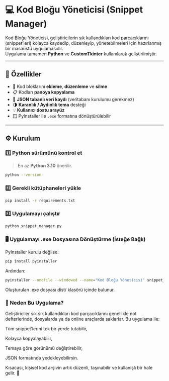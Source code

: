 # 💻 Kod Bloğu Yöneticisi (Snippet Manager)

Kod Bloğu Yöneticisi, geliştiricilerin sık kullandıkları kod parçacıklarını (snippet’leri) kolayca kaydedip, düzenleyip, yönetebilmeleri için hazırlanmış bir masaüstü uygulamasıdır.  
Uygulama tamamen **Python** ve **CustomTkinter** kullanılarak geliştirilmiştir.

---

## 🚀 Özellikler

- 💾 Kod bloklarını **ekleme**, **düzenleme** ve **silme**  
- 📋 Kodları **panoya kopyalama**  
- 🧩 **JSON tabanlı veri kaydı** (veritabanı kurulumu gerekmez)  
- 🌗 **Karanlık / Aydınlık tema** desteği  
- 💡 **Kullanıcı dostu arayüz**  
- 🪟 PyInstaller ile `.exe` formatına dönüştürülebilir  


---

## ⚙️ Kurulum

### 1️⃣ Python sürümünü kontrol et
> En az **Python 3.10** önerilir.

```bash
python --version
```
### 2️⃣ Gerekli kütüphaneleri yükle
```bash
pip install -r requirements.txt
```
### 3️⃣ Uygulamayı çalıştır
```bash
python snippet_manager.py
```
### 🖥️ Uygulamayı .exe Dosyasına Dönüştürme (İsteğe Bağlı)
PyInstaller kurulu değilse:

```bash
pip install pyinstaller
```
Ardından:

```bash
pyinstaller --onefile --windowed --name="Kod Bloğu Yöneticisi" snippet_manager.py
```
Oluşturulan .exe dosyası dist/ klasörü içinde bulunur.

### 🧠 Neden Bu Uygulama?
Geliştiriciler sık sık kullandıkları kod parçacıklarını genellikle not defterlerinde, dosyalarda ya da online araçlarda saklarlar.
Bu uygulama ile:

Tüm snippet’lerini tek bir yerde tutabilir,

Kolayca kopyalayabilir,

Temaya göre görünümü değiştirebilir,

JSON formatında yedekleyebilirsin.

Kısacası, kişisel kod arşivin artık düzenli, taşınabilir ve kullanışlı bir hale gelir. 🚀
